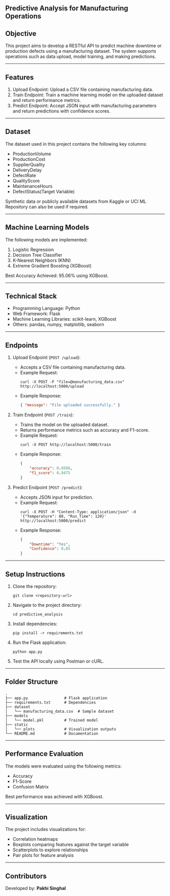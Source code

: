 ## Predictive Analysis for Manufacturing Operations

## Objective
This project aims to develop a RESTful API to predict machine downtime or production defects using a manufacturing dataset. The system supports operations such as data upload, model training, and making predictions.

---

## Features
1. Upload Endpoint: Upload a CSV file containing manufacturing data.
2. Train Endpoint: Train a machine learning model on the uploaded dataset and return performance metrics.
3. Predict Endpoint: Accept JSON input with manufacturing parameters and return predictions with confidence scores.

---

## Dataset
The dataset used in this project contains the following key columns:
- ProductionVolume
- ProductionCost
- SupplierQuality
- DeliveryDelay
- DefectRate
- QualityScore
- MaintenanceHours
- DefectStatus(Target Variable)

Synthetic data or publicly available datasets from Kaggle or UCI ML Repository can also be used if required.

---

## Machine Learning Models
The following models are implemented:
1. Logistic Regression
2. Decision Tree Classifier
3. K-Nearest Neighbors (KNN)
4. Extreme Gradient Boosting (XGBoost)

Best Accuracy Achieved: 95.06% using XGBoost.

---

## Technical Stack
- Programming Language: Python
- Web Framework: Flask
- Machine Learning Libraries: scikit-learn, XGBoost
- Others: pandas, numpy, matplotlib, seaborn

---

## Endpoints
1. Upload Endpoint (`POST /upload`):
   - Accepts a CSV file containing manufacturing data.
   - Example Request:
     ```
     curl -X POST -F "file=@manufacturing_data.csv" http://localhost:5000/upload
     ```
   - Example Response:
     ```json
     { "message": "File uploaded successfully." }
     ```

2. Train Endpoint (`POST /train`):
   - Trains the model on the uploaded dataset.
   - Returns performance metrics such as accuracy and F1-score.
   - Example Request:
     ```
     curl -X POST http://localhost:5000/train
     ```
   - Example Response:
     ```json
     {
         "accuracy": 0.9506,
         "f1_score": 0.9475
     }
     ```

3. Predict Endpoint (`POST /predict`):
   - Accepts JSON input for prediction.
   - Example Request:
     ```
     curl -X POST -H "Content-Type: application/json" -d '{"Temperature": 80, "Run_Time": 120}' http://localhost:5000/predict
     ```
   - Example Response:
     ```json
     {
         "Downtime": "Yes",
         "Confidence": 0.85
     }
     ```

---

## Setup Instructions
1. Clone the repository:
   ```
   git clone <repository-url>
   ```

2. Navigate to the project directory:
   ```
   cd predictive_analysis
   ```

3. Install dependencies:
   ```
   pip install -r requirements.txt
   ```

4. Run the Flask application:
   ```
   python app.py
   ```

5. Test the API locally using Postman or cURL.

---

## Folder Structure
```
.
├── app.py                # Flask application
├── requirements.txt      # Dependencies
├── dataset
│   └── manufacturing_data.csv  # Sample dataset
├── models
│   └── model.pkl         # Trained model
├── static
│   └── plots             # Visualization outputs
└── README.md             # Documentation
```

---

## Performance Evaluation
The models were evaluated using the following metrics:
- Accuracy
- F1-Score
- Confusion Matrix

Best performance was achieved with XGBoost.

---

## Visualization
The project includes visualizations for:
- Correlation heatmaps
- Boxplots comparing features against the target variable
- Scatterplots to explore relationships
- Pair plots for feature analysis

---

## Contributors
Developed by: **Pakhi Singhal**

